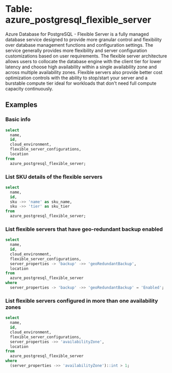 # Table: azure_postgresql_flexible_server

Azure Database for PostgreSQL - Flexible Server is a fully managed database service designed to provide more granular control and flexibility over database management functions and configuration settings. The service generally provides more flexibility and server configuration customizations based on user requirements. The flexible server architecture allows users to collocate the database engine with the client tier for lower latency and choose high availability within a single availability zone and across multiple availability zones. Flexible servers also provide better cost optimization controls with the ability to stop/start your server and a burstable compute tier ideal for workloads that don't need full compute capacity continuously.

## Examples

### Basic info

```sql
select
  name,
  id,
  cloud_environment,
  flexible_server_configurations,
  location
from
  azure_postgresql_flexible_server;
```

### List SKU details of the flexible servers

```sql
select
  name,
  id,
  sku ->> 'name' as sku_name,
  sku ->> 'tier' as sku_tier
from
  azure_postgresql_flexible_server;
```

### List flexible servers that have geo-redundant backup enabled

```sql
select
  name,
  id,
  cloud_environment,
  flexible_server_configurations,
  server_properties -> 'backup' ->> 'geoRedundantBackup',
  location
from
  azure_postgresql_flexible_server
where
  server_properties -> 'backup' ->> 'geoRedundantBackup' = 'Enabled';
```

### List flexible servers configured in more than one availability zones

```sql
select
  name,
  id,
  cloud_environment,
  flexible_server_configurations,
  server_properties ->> 'availabilityZone',
  location
from
  azure_postgresql_flexible_server
where
  (server_properties ->> 'availabilityZone')::int > 1;
```